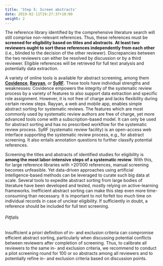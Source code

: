 ```yaml
---
title: 'Step 5: Screen abstracts'
date: 2019-02-11T19:27:37+10:00
weight: 2
---
```


The reference library identified by the comprehensive literature search will still comprise non-relevant references. Thus, these references must be **screened for eligibility based on titles and abstracts**. **At least two reviewers ought to sort these references independently from each other** (i.e., blinded to the decision of the other reviewer). Discrepancies between the two reviewers can either be resolved by discussion or by a third reviewer. Eligible references will be retrieved for full text analysis and potentially data extraction.

A variety of online tools is available for abstract screening, among them [**Covidence**](https://www.covidence.org/), [**Rayyan**](https://www.rayyan.ai/), or [**SyRF**](https://syrf.org.uk/). These tools have individual strengths and weaknesses: Covidence empowers the integrity of the systematic review process by a variety of features to also support data extraction and specific role assignment. However, it is not free of charge and lacks flexibility during certain review steps. Rayyan, a web and mobile app, enables simple abstract sorting for systematic reviews. The features which are most commonly used by systematic review authors are free of charge, yet more advanced tools come with a subscription-based model. It can only be used for abstract sorting and has no prescribed workflow for the systematic review process. SyRF (systematic review facility) is an open-access web interface supporting the systematic review process, e.g., for abstract screening. It also entails annotation questions to further classify potential references. 

Screening the titles and abstracts of identified studies for eligibility is **among the most labor-intensive steps of a systematic review**. With this, for large reference libraries with >20’000 references, manual screening becomes unfeasible. Yet data-driven approaches using artificial intelligence-based methods can be leveraged to curate such big data at scale. Several tools to expedite abstract sorting from large bodies of literature have been developed and tested, mostly relying on active-learning frameworks.
Inefficient abstract sorting can make this step even more time-consuming than necessary. It is important to not forfeit too much time on individual records in case of unclear eligibility. If sufficiently in doubt, a reference should be included for full text screening.

###### Pitfalls
Insufficient a priori definition of in- and exclusion criteria can compromise efficient abstract sorting, particularly when discussing potential conflicts between reviewers after completion of screening. Thus, to calibrate all reviewers to the same in- and exclusion criteria, we recommend to conduct a pilot screening round for 100 or so abstracts among all reviewers and to potentially refine in- and exclusion criteria based on discussion points.

